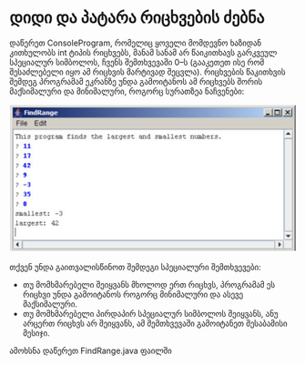 # დიდი და პატარა რიცხვების ძებნა
დაწერეთ ConsoleProgram, რომელიც ყოველი მომდევნო ხაზიდან კითხულობს int ტიპის რიცხვებს, მანამ სანამ არ წაიკითხავს გარკვეულ სპეციალურ სიმბოლოს, ჩვენს შემთხვევაში 0–ს (გააკეთეთ ისე რომ შესაძლებელი იყო ამ რიცხვის მარტივად შეცვლა). რიცხვების წაკითხვის შემდეგ პროგრამამ ეკრანზე უნდა გამოიტანოს ამ რიცხვებს შორის მაქსიმალური და მინიმალური, როგორც სურათზეა ნაჩვენები: 

![Find Range](./../images/assignment9-find-range-1.png)

თქვენ უნდა გაითვალისწინოთ შემდეგი სპეციალური შემთხვევები:
* თუ მომხმარებელი შეიყვანს მხოლოდ ერთ რიცხვს, პროგრამამ ეს რიცხვი უნდა გამოიტანოს როგორც მინიმალური და ასევე მაქსიმალური.
* თუ მომხმარებელი პირდაპირ სპეციალურ სიმბოლოს შეიყვანს, ანუ არცერთ რიცხვს არ შეიყვანს, ამ შემთხვევაში გამოიტანეთ შესაბამისი მესიჯი.

ამოხსნა დაწერეთ FindRange.java ფაილში